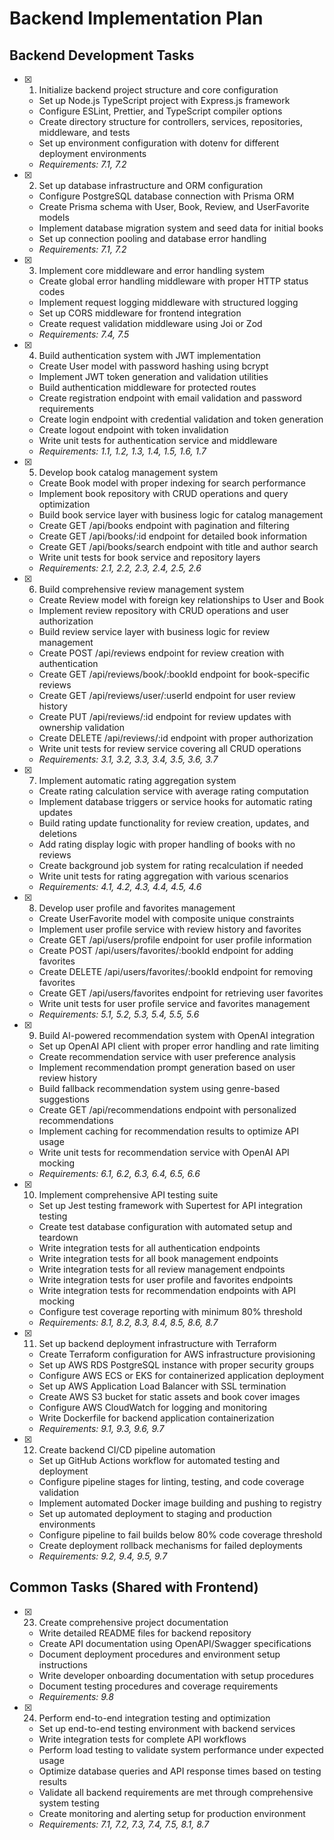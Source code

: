# Backend Implementation Plan

## Backend Development Tasks

- [x] 1. Initialize backend project structure and core configuration
  - Set up Node.js TypeScript project with Express.js framework
  - Configure ESLint, Prettier, and TypeScript compiler options
  - Create directory structure for controllers, services, repositories, middleware, and tests
  - Set up environment configuration with dotenv for different deployment environments
  - _Requirements: 7.1, 7.2_

- [x] 2. Set up database infrastructure and ORM configuration
  - Configure PostgreSQL database connection with Prisma ORM
  - Create Prisma schema with User, Book, Review, and UserFavorite models
  - Implement database migration system and seed data for initial books
  - Set up connection pooling and database error handling
  - _Requirements: 7.1, 7.2_

- [x] 3. Implement core middleware and error handling system
  - Create global error handling middleware with proper HTTP status codes
  - Implement request logging middleware with structured logging
  - Set up CORS middleware for frontend integration
  - Create request validation middleware using Joi or Zod
  - _Requirements: 7.4, 7.5_

- [x] 4. Build authentication system with JWT implementation
  - Create User model with password hashing using bcrypt
  - Implement JWT token generation and validation utilities
  - Build authentication middleware for protected routes
  - Create registration endpoint with email validation and password requirements
  - Create login endpoint with credential validation and token generation
  - Create logout endpoint with token invalidation
  - Write unit tests for authentication service and middleware
  - _Requirements: 1.1, 1.2, 1.3, 1.4, 1.5, 1.6, 1.7_

- [x] 5. Develop book catalog management system
  - Create Book model with proper indexing for search performance
  - Implement book repository with CRUD operations and query optimization
  - Build book service layer with business logic for catalog management
  - Create GET /api/books endpoint with pagination and filtering
  - Create GET /api/books/:id endpoint for detailed book information
  - Create GET /api/books/search endpoint with title and author search
  - Write unit tests for book service and repository layers
  - _Requirements: 2.1, 2.2, 2.3, 2.4, 2.5, 2.6_

- [x] 6. Build comprehensive review management system
  - Create Review model with foreign key relationships to User and Book
  - Implement review repository with CRUD operations and user authorization
  - Build review service layer with business logic for review management
  - Create POST /api/reviews endpoint for review creation with authentication
  - Create GET /api/reviews/book/:bookId endpoint for book-specific reviews
  - Create GET /api/reviews/user/:userId endpoint for user review history
  - Create PUT /api/reviews/:id endpoint for review updates with ownership validation
  - Create DELETE /api/reviews/:id endpoint with proper authorization
  - Write unit tests for review service covering all CRUD operations
  - _Requirements: 3.1, 3.2, 3.3, 3.4, 3.5, 3.6, 3.7_

- [x] 7. Implement automatic rating aggregation system
  - Create rating calculation service with average rating computation
  - Implement database triggers or service hooks for automatic rating updates
  - Build rating update functionality for review creation, updates, and deletions
  - Add rating display logic with proper handling of books with no reviews
  - Create background job system for rating recalculation if needed
  - Write unit tests for rating aggregation with various scenarios
  - _Requirements: 4.1, 4.2, 4.3, 4.4, 4.5, 4.6_

- [x] 8. Develop user profile and favorites management
  - Create UserFavorite model with composite unique constraints
  - Implement user profile service with review history and favorites
  - Create GET /api/users/profile endpoint for user profile information
  - Create POST /api/users/favorites/:bookId endpoint for adding favorites
  - Create DELETE /api/users/favorites/:bookId endpoint for removing favorites
  - Create GET /api/users/favorites endpoint for retrieving user favorites
  - Write unit tests for user profile service and favorites management
  - _Requirements: 5.1, 5.2, 5.3, 5.4, 5.5, 5.6_

- [x] 9. Build AI-powered recommendation system with OpenAI integration
  - Set up OpenAI API client with proper error handling and rate limiting
  - Create recommendation service with user preference analysis
  - Implement recommendation prompt generation based on user review history
  - Build fallback recommendation system using genre-based suggestions
  - Create GET /api/recommendations endpoint with personalized recommendations
  - Implement caching for recommendation results to optimize API usage
  - Write unit tests for recommendation service with OpenAI API mocking
  - _Requirements: 6.1, 6.2, 6.3, 6.4, 6.5, 6.6_

- [x] 10. Implement comprehensive API testing suite
  - Set up Jest testing framework with Supertest for API integration testing
  - Create test database configuration with automated setup and teardown
  - Write integration tests for all authentication endpoints
  - Write integration tests for all book management endpoints
  - Write integration tests for all review management endpoints
  - Write integration tests for user profile and favorites endpoints
  - Write integration tests for recommendation endpoints with API mocking
  - Configure test coverage reporting with minimum 80% threshold
  - _Requirements: 8.1, 8.2, 8.3, 8.4, 8.5, 8.6, 8.7_

- [x] 11. Set up backend deployment infrastructure with Terraform
  - Create Terraform configuration for AWS infrastructure provisioning
  - Set up AWS RDS PostgreSQL instance with proper security groups
  - Configure AWS ECS or EKS for containerized application deployment
  - Set up AWS Application Load Balancer with SSL termination
  - Create AWS S3 bucket for static assets and book cover images
  - Configure AWS CloudWatch for logging and monitoring
  - Write Dockerfile for backend application containerization
  - _Requirements: 9.1, 9.3, 9.6, 9.7_

- [x] 12. Create backend CI/CD pipeline automation
  - Set up GitHub Actions workflow for automated testing and deployment
  - Configure pipeline stages for linting, testing, and code coverage validation
  - Implement automated Docker image building and pushing to registry
  - Set up automated deployment to staging and production environments
  - Configure pipeline to fail builds below 80% code coverage threshold
  - Create deployment rollback mechanisms for failed deployments
  - _Requirements: 9.2, 9.4, 9.5, 9.7_

## Common Tasks (Shared with Frontend)

- [x] 23. Create comprehensive project documentation
  - Write detailed README files for backend repository
  - Create API documentation using OpenAPI/Swagger specifications
  - Document deployment procedures and environment setup instructions
  - Write developer onboarding documentation with setup procedures
  - Document testing procedures and coverage requirements
  - _Requirements: 9.8_

- [x] 24. Perform end-to-end integration testing and optimization
  - Set up end-to-end testing environment with backend services
  - Write integration tests for complete API workflows
  - Perform load testing to validate system performance under expected usage
  - Optimize database queries and API response times based on testing results
  - Validate all backend requirements are met through comprehensive system testing
  - Create monitoring and alerting setup for production environment
  - _Requirements: 7.1, 7.2, 7.3, 7.4, 7.5, 8.1, 8.7_